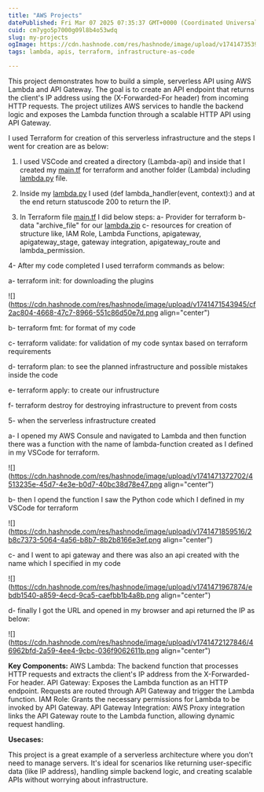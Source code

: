 ```yaml
---
title: "AWS Projects"
datePublished: Fri Mar 07 2025 07:35:37 GMT+0000 (Coordinated Universal Time)
cuid: cm7ygo5p7000g09l8b4o53wdq
slug: my-projects
ogImage: https://cdn.hashnode.com/res/hashnode/image/upload/v1741473539765/aab90a29-4bbe-4dd0-b66f-ef87ef40f76a.webp
tags: lambda, apis, terraform, infrastructure-as-code

---
```


This project demonstrates how to build a simple, serverless API using AWS Lambda and API Gateway. The goal is to create an API endpoint that returns the client's IP address using the (X-Forwarded-For header) from incoming HTTP requests. The project utilizes AWS services to handle the backend logic and exposes the Lambda function through a scalable HTTP API using API Gateway.

I used Terraform for creation of this serverless infrastructure and the steps I went for creation are as below:

1. I used VSCode and created a directory (Lambda-api) and inside that I created my [main.tf](http://main.tf) for terraform and another folder (Lambda) including [lambda.py](http://lambda.py) file.
    
2. Inside my [lambda.py](http://lambda.py) I used (def lambda\_handler(event, context):) and at the end return statuscode 200 to return the IP.
    
3. In Terraform file [main.tf](http://main.tf) I did below steps: a- Provider for terraform b- data "archive\_file" for our [lambda.zip](http://lambda.zip) c- resources for creation of structure like, IAM Role, Lambda Functions, apigateway, apigateway\_stage, gateway integration, apigateway\_route and lambda\_permission.
    

4- After my code completed I used terraform commands as below:

a- terraform init: for downloading the plugins

![](https://cdn.hashnode.com/res/hashnode/image/upload/v1741471543945/cf2ac804-4668-47c7-8966-551c86d50e7d.png align="center")

b- terraform fmt: for format of my code

c- terraform validate: for validation of my code syntax based on terraform requirements

d- terraform plan: to see the planned infrastructure and possible mistakes inside the code

e- terraform apply: to create our infrustructure

f- terraform destroy for destroying infrastructure to prevent from costs

5- when the serverless infrastructure created

a- I opened my AWS Consule and navigated to Lambda and then function there was a function with the name of lambda-function created as I defined in my VSCode for terraform.

![](https://cdn.hashnode.com/res/hashnode/image/upload/v1741471372702/4513235e-45d7-4e3e-b0d7-40bc38d78e47.png align="center")

b- then I opend the function I saw the Python code which I defined in my VSCode for terraform

![](https://cdn.hashnode.com/res/hashnode/image/upload/v1741471859516/2b8c7373-5064-4a56-b8b7-8b2b8166e3ef.png align="center")

c- and I went to api gateway and there was also an api created with the name which I specified in my code

![](https://cdn.hashnode.com/res/hashnode/image/upload/v1741471967874/ebdb1540-a859-4ecd-9ca5-caefbb1b4a8b.png align="center")

d- finally I got the URL and opened in my browser and api returned the IP as below:

![](https://cdn.hashnode.com/res/hashnode/image/upload/v1741472127846/46962bfd-2a59-4ee4-9cbc-036f9062611b.png align="center")

**Key Components:** AWS Lambda: The backend function that processes HTTP requests and extracts the client's IP address from the X-Forwarded-For header. API Gateway: Exposes the Lambda function as an HTTP endpoint. Requests are routed through API Gateway and trigger the Lambda function. IAM Role: Grants the necessary permissions for Lambda to be invoked by API Gateway. API Gateway Integration: AWS Proxy integration links the API Gateway route to the Lambda function, allowing dynamic request handling.

**Usecases:**

This project is a great example of a serverless architecture where you don’t need to manage servers. It's ideal for scenarios like returning user-specific data (like IP address), handling simple backend logic, and creating scalable APIs without worrying about infrastructure.